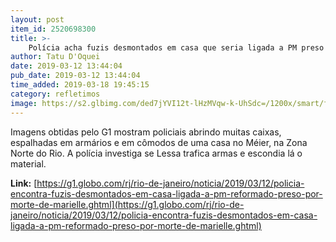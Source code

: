 ```yaml
---
layout: post
item_id: 2520698300
title: >-
    Polícia acha fuzis desmontados em casa que seria ligada a PM preso por morte de Marielle
author: Tatu D'Oquei
date: 2019-03-12 13:44:04
pub_date: 2019-03-12 13:44:04
time_added: 2019-03-18 19:45:15
category: refletimos
image: https://s2.glbimg.com/ded7jYVI12t-lHzMVqw-k-UhSdc=/1200x/smart/filters:cover():strip_icc()/s03.video.glbimg.com/x720/7448886.jpg
---
```


Imagens obtidas pelo G1 mostram policiais abrindo muitas caixas, espalhadas em armários e em cômodos de uma casa no Méier, na Zona Norte do Rio. A polícia investiga se Lessa trafica armas e escondia lá o material.

**Link:** [https://g1.globo.com/rj/rio-de-janeiro/noticia/2019/03/12/policia-encontra-fuzis-desmontados-em-casa-ligada-a-pm-reformado-preso-por-morte-de-marielle.ghtml](https://g1.globo.com/rj/rio-de-janeiro/noticia/2019/03/12/policia-encontra-fuzis-desmontados-em-casa-ligada-a-pm-reformado-preso-por-morte-de-marielle.ghtml)

